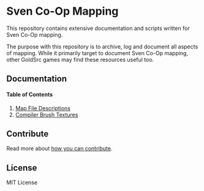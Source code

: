# Sven Co-Op Mapping

This repository contains extensive documentation and scripts written for Sven Co-Op mapping.

The purpose with this repository is to archive, log and document all aspects of
mapping. While it primarily target to document Sven Co-Op mapping, other GoldSrc games may find these resources useful too.

## Documentation

#### Table of Contents

1. [Map File Descriptions](documentation/definitions/map-file-descriptions.md)
2. [Compiler Brush Textures](documentation/compiler-brush-textures.md)

## Contribute

Read more about [how you can contribute](.github/CONTRIBUTING.md).

## License

MIT License
